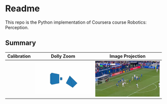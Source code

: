 # Readme

This repo is the Python implementation of Coursera course Robotics: Perception.

## Summary

| Calibration  | Dolly Zoom  | Image Projection |
|---|---|---|
|   | ![alt text](week_01/dolly_zoom/dolly_zoom/output/dolly_zoom_animation.gif)  |![alt text](week_02/image_projection/image_projection/images/output/test1.png) |